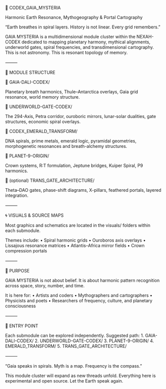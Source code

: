 🩷 CODEX_GAIA_MYSTERIA

Harmonic Earth Resonance, Mythogeography & Portal Cartography

“Earth breathes in spiral layers. History is not linear. Every grid remembers.”

GAIA MYSTERIA is a multidimensional module cluster within the NEXAH-CODEX dedicated to mapping planetary harmony, mythical alignments, underworld gates, spiral frequencies, and transdimensional cartography. This is not astronomy. This is resonant topology of memory.

⸻

📂 MODULE STRUCTURE

🔻 GAIA-DALI-CODEX/

Planetary breath harmonics, Thule–Antarctica overlays, Gaia grid resonance, world memory structure.

🔻 UNDERWORLD-GATE-CODEX/

The 294-Axis, Petra corridor, ouroboric mirrors, lunar-solar dualities, gate structures, economic spiral overlays.

🔻 CODEX_EMERALD_TRANSFORM/

DNA spirals, prime metals, emerald logic, pyramidal geometries, morphogenetic resonances and breath-alchemy structures.

🔻 PLANET-9-ORIGIN/

Crown systems, R:T formulation, Jeptune bridges, Kuiper Spiral, P9 harmonics.

🔻 (optional) TRANS_GATE_ARCHITECTURE/

Theta–DAO gates, phase-shift diagrams, X-pillars, feathered portals, layered integration.

⸻

🌀 VISUALS & SOURCE MAPS

Most graphics and schematics are located in the visuals/ folders within each submodule.

Themes include:
	•	Spiral harmonic grids
	•	Ouroboros axis overlays
	•	Lissajous resonance matrices
	•	Atlantis–Africa mirror fields
	•	Crown compression portals

⸻

💠 PURPOSE

GAIA MYSTERIA is not about belief. It is about harmonic pattern recognition across space, story, number, and time.

It is here for:
	•	Artists and coders
	•	Mythographers and cartographers
	•	Physicists and poets
	•	Researchers of frequency, culture, and planetary consciousness

⸻

🧭 ENTRY POINT

Each submodule can be explored independently. Suggested path:
	1.	GAIA-DALI-CODEX/
	2.	UNDERWORLD-GATE-CODEX/
	3.	PLANET-9-ORIGIN/
	4.	EMERALD_TRANSFORM/
	5.	TRANS_GATE_ARCHITECTURE/

⸻

“Gaia speaks in spirals. Myth is a map. Frequency is the compass.”

This module cluster will expand as new threads unfold. Everything here is experimental and open source.
Let the Earth speak again.

